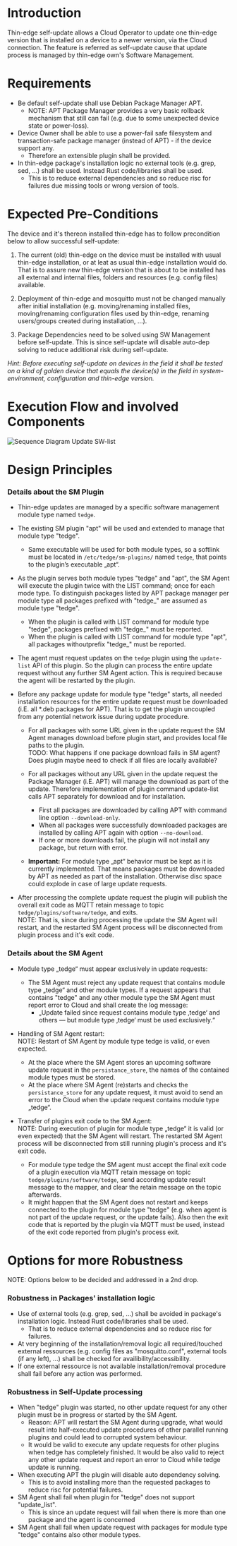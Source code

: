 # Introduction


Thin-edge self-update allows a Cloud Operator to update one thin-edge version that is installed on a device to a newer version, via the Cloud connection. The feature is referred as self-update cause that update process is managed by thin-edge own's Software Management.


# Requirements

* Be default self-update shall use Debian Package Manager APT.
  * NOTE: APT Package Manager provides a very basic rollback mechanism that still can fail (e.g. due to some unexpected device state or power-loss).
* Device Owner shall be able to use a power-fail safe filesystem and transaction-safe package manager (instead of APT) - if the device support any.
  * Therefore an extensible plugin shall be provided.
* In thin-edge package's installation logic no external tools (e.g. grep, sed, ...) shall be used. Instead Rust code/libraries shall be used.
  * This is to reduce external dependencies and so reduce risc for failures due missing tools or wrong version of tools.

# Expected Pre-Conditions 

The device and it's thereon installed thin-edge has to follow precondition below to allow successful self-update:

1) The current (old) thin-edge on the device must be installed with usual thin-edge installation, or at leat as usual thin-edge installation would do. That is to assure new thin-edge version that is about to be installed has all external and internal files, folders and resources (e.g. config files) available.
2) Deployment of thin-edge and mosquitto must not be changed manually after initial installation (e.g. moving/renaming installed files, moving/renaming configuration files used by thin-edge, renaming users/groups created during installation, ...).

3) Package Dependencies need to be solved using SW Management before self-update. This is since self-update will disable auto-dep solving to reduce additional risk during self-update.

*Hint: Before executing self-update on devices in the field it shall be tested on a kind of golden device that equals the device(s) in the field in system-environment, configuration and thin-edge version.*


# Execution Flow and involved Components

![Sequence Diagram Update SW-list](images/self-update.drawio.svg)


# Design Principles

### Details about the SM Plugin

* Thin-edge updates are managed by a specific software management module type named `tedge`.

* The existing SM plugin "apt" will be used and extended to manage that module type "tedge". 
  * Same executable will be used for both module types, so a softlink must be located in `/etc/tedge/sm-plugins/` named `tedge`, that points to the plugin’s executable „apt“.

* As the plugin serves both module types "tedge" and "apt", the SM Agent will execute the plugin twice with the LIST command; once for each mode type. To distinguish packages listed by APT package manager per module type all packages prefixed with "tedge_" are assumed as module type "tedge".
  * When the plugin is called with LIST command for module type "tedge", packages prefixed with "tedge_" must be reported.
  * When the plugin is called with LIST command for module type "apt", all packages withoutprefix "tedge_" must be reported.

* The agent must request updates on the `tedge` plugin using the `update-list` API of this plugin. So the plugin can process the entire update request without any further SM Agent action. This is required because the agent will be restarted by the plugin.

* Before any package update for module type "tedge" starts, all needed installation resources for the entire update request must be downloaded (i.E. all \*.deb packages for APT). That is to get the plugin uncoupled from any potential network issue during update procedure.
  * For all packages with some URL given in the update request the SM Agent manages download before plugin start, and provides local file paths to the plugin.<br/>
    TODO: What happens if one package download fails in SM agent? Does plugin maybe need to check if all files are locally available?
  * For all packages without any URL given in the update request the Package Manager (i.E. APT) will manage the download as part of the update. Therefore implementation of plugin command update-list calls APT separately for download and for installation.
    * First all packages are downloaded by calling APT with command line option `--download-only`.
    * When all packages were successfully downloaded packages are installed by calling APT again with option `--no-download`.
    * If one or more downloads fail, the plugin will not install any package, but return with error.

  * **Important:** For module type „apt“ behavior must be kept as it is currently implemented. That means packages must be downloaded by APT as needed as part of the installation. Otherwise disc space could explode in case of large update requests.

* After processing the complete update request the plugin will publish the overall exit code as MQTT retain message to topic `tedge/plugins/software/tedge`, and exits.<br/>
  NOTE: That is, since during processing the update the SM Agent will restart, and the restarted SM Agent process will be disconnected from plugin process and it's exit code.


### Details about the SM Agent

* Module type „tedge“ must appear exclusively in update requests:
  * The SM Agent must reject any update request that contains module type „tedge“ and other module types. 
    If a request appears that contains "tedge" and any other module type the SM Agent must report error to Cloud and shall create the log message:
    * „Update failed since request contains module type ‚tedge‘ and others &mdash; but module type ‚tedge‘ must be used exclusively.“

* Handling of SM Agent restart:<br/>
  NOTE: Restart of SM Agent by module type tedge is valid, or even expected.

  * At the place where the SM Agent stores an upcoming software update request in the `persistance_store`, the names of the contained module types must be stored.
  * At the place where SM Agent (re)starts and checks the `persistance_store` for any update request, it must avoid to send an error to the Cloud when the update request contains module type „tedge“.<br/>

* Transfer of plugins exit code to the SM Agent:<br/>
  NOTE: During execution of plugin for module type „tedge“ it is valid (or even expected) that the SM Agent will restart. The restarted SM Agent process will be disconnected from still running plugin's process and it's exit code.

  * For module type tedge the SM agent must accept the final exit code of a plugin execution via MQTT retain message on topic `tedge/plugins/software/tedge`, send according update result message to the mapper, and clear the retain message on the topic afterwards.
  * It might happen that the SM Agent does not restart and keeps connected to the plugin for module type "tedge" (e.g. when agent is not part of the update request, or the update fails). Also then the exit code that is reported by the plugin via MQTT must be used, instead of the exit code reported from plugin's process exit.

# Options for more Robustness
NOTE: Options below to be decided and addressed in a 2nd drop.

### Robustness in Packages' installation logic
* Use of external tools (e.g. grep, sed, ...) shall be avoided in package's installation logic. Instead Rust code/libraries shall be used.
  * That is to reduce external dependencies and so reduce risc for failures.
* At very beginning of the installation/removal logic all required/touched external ressources (e.g. config files as "mosquitto.conf", external tools (if any left), ...) shall be checked for availibility/accessibility.
* If one external ressource is not available installation/removal procedure shall fail before any action was performed.

### Robustness in Self-Update processing
* When "tedge" plugin was started, no other update request for any other plugin must be in progress or started by the SM Agent.
  * Reason: APT will restart the SM Agent during upgrade, what would result into half-executed update procedures of other parallel running plugins and could lead to corrupted system behaviour.
  * It would be valid to execute any update requests for other plugins when tedge has completely finished. 
    It would be also valid to reject any other update request and report an error to Cloud while tedge update is running. 
* When executing APT the plugin will disable auto dependency solving.
  * This is to avoid installing more than the requested packages to reduce risc for potential failures.
* SM Agent shall fail when plugin for "tedge" does not support "update_list".
  * This is since an update request will fail when there is more than one package and the agent is concerned
* SM Agent shall fail when update request with packages for module type "tedge" contains also other module types.
